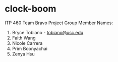 # clock-boom
ITP 460 Team Bravo Project
Group Member Names:
1. Bryce Tobiano - tobiano@usc.edu
2. Faith Wang
3. Nicole Carrera
4. Prim Boonyachai 
5. Zenya Hsu
